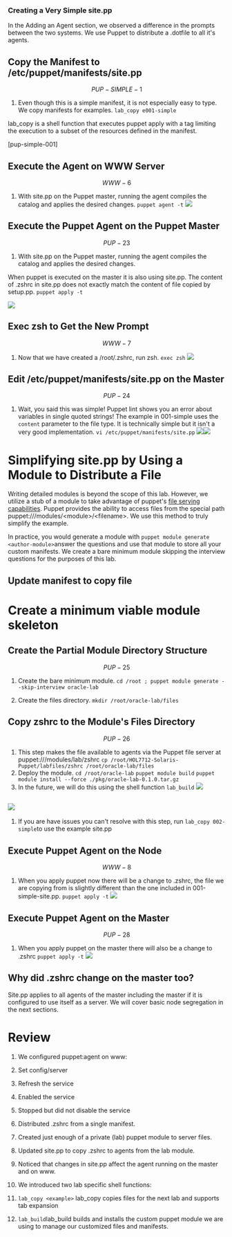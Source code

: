 ### Creating a Very Simple site.pp

In the Adding an Agent section, we observed a difference in the prompts between the two systems. We use Puppet to distribute a .dotfile to all it's agents.

## Copy the Manifest to \/etc\/puppet\/manifests\/site.pp


$$
PUP-SIMPLE-1
$$


1. Even though this is a simple manifest, it is not especially easy to type. We copy manifests for examples.
  `lab_copy e001-simple`

  lab\_copy is a shell function that executes puppet apply with a tag limiting the execution to a subset of the resources defined in the manifest.

  \[pup-simple-001\]


## Execute the Agent on WWW Server


$$
WWW-6
$$


1. With site.pp on the Puppet master, running the agent compiles the catalog and applies the desired changes.
  `puppet agent -t`
  ![](/images/SIMPLE01-WWW-006-agent.png)

## Execute the Puppet Agent on the Puppet Master


$$
PUP-23
$$


1. With site.pp on the Puppet master, running the agent compiles the catalog and applies the desired changes.

  When puppet is executed on the master it is also using site.pp. The content of .zshrc in site.pp does not exactly match the content of file copied by setup.pp.
  `puppet apply -t`

  ![](/images/SIMPLE01-PUP-023-puppet-agent.png)


## Exec zsh to Get the New Prompt


$$
WWW-7
$$


1. Now that we have created a \/root\/.zshrc, run zsh.
  `exec zsh`
  ![](/images/SIMPLE01-WWW-007-prompt.png)

## Edit \/etc\/puppet\/manifests\/site.pp on the Master


$$
PUP-24
$$


1. Wait, you said this was simple! Puppet lint shows you an error about variables in single quoted strings! The example in 001-simple uses the `content` parameter to the file type.  It is technically simple but it isn't a very good implementation.
  `vi /etc/puppet/manifests/site.pp`
  ![](/images/SIMPLE01-PUP-024.0-vi-sitepp.png)![](/images/SIMPLE01-PUP-024.1-vi-sitepp.png)

# Simplifying site.pp by Using a Module to Distribute a File

Writing detailed modules is beyond the scope of this lab. However, we utilize a stub of a module to take advantage of puppet's [file serving capabilities](https://docs.puppet.com/puppet/latest/reference/modules_fundamentals.html#files). Puppet provides the ability to access files from the special path puppet:\/\/\/modules\/&lt;module&gt;\/&lt;filename&gt;. We use this method to truly simplify the example.

In practice, you would generate a module with `puppet module generate <author-module>`answer the questions and use that module to store all your custom manifests. We create a bare minimum module skipping the interview questions for the purposes of this lab.

## Update manifest to copy file

# Create a minimum viable module skeleton

## Create the Partial Module Directory Structure


$$
PUP-25
$$


1. Create the bare minimum module.
  `cd /root ; puppet module generate --skip-interview oracle-lab`

2. Create the files directory.
  `mkdir /root/oracle-lab/files`


## Copy zshrc to the Module's Files Directory


$$
PUP-26
$$


1. This step makes the file available to agents via the Puppet file server at puppet:\/\/\/modules\/lab\/zshrc
  `cp /root/HOL7712-Solaris-Puppet/labfiles/zshrc /root/oracle-lab/files`
2. Deploy the module.
  `cd /root/oracle-lab`
  `puppet module build`
  `puppet module install --force ./pkg/oracle-lab-0.1.0.tar.gz`
3. In the future, we will do this using the shell function `lab_build`
  ![](/images/SIMPLE01-PUP-026-cp-zshrc.png)

## ![](/images/SIMPLE01-PUP-027.2-vi-sitepp.png)

1. If you are have issues you can't resolve with this step, run `lab_copy 002-simple`to use the example site.pp

## Execute Puppet Agent on the Node


$$
WWW-8
$$


1. When you apply puppet now there will be a change to .zshrc, the file we are copying from is slightly different than the one included in 001-simple-site.pp.
  `puppet apply -t`
  ![](/images/SIMPLE01-WWW-008-agent.png)

## Execute Puppet Agent on the Master


$$
PUP-28
$$


1. When you apply puppet on the master there will also be a change to .zshrc 
  `puppet apply -t`
  ![](/images/SIMPLE01-PUP-028-agent.png)

## Why did .zshrc change on the master too?

Site.pp applies to all agents of the master including the master if it is configured to use itself as a server.  We will cover basic node segregation in the next sections.

# Review

1. We configured puppet:agent on www:
  1. Set config\/server
  2. Refresh the service
  3. Enabled the service
  4. Stopped but did not disable the service

2. Distributed .zshrc from a single manifest.

3. Created just enough of a private \(lab\) puppet module to server files.

4. Updated site.pp to copy .zshrc to agents from the lab module.

5. Noticed that changes in  site.pp affect the agent running on the master and on www.

6. We introduced two lab specific shell functions:
  1. `lab_copy <example>` lab\_copy copies files for the next lab and supports tab expansion
  2. `lab_build`lab\_build builds and installs the custom puppet module we are using to manage our customized files and manifests.


